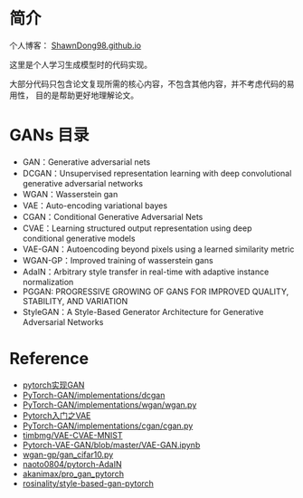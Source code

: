 # 简介

个人博客： [ShawnDong98.github.io](ShawnDong98.github.io)

这里是个人学习生成模型时的代码实现。

大部分代码只包含论文复现所需的核心内容，不包含其他内容，并不考虑代码的易用性， 目的是帮助更好地理解论文。

# GANs 目录
- GAN：Generative adversarial nets
- DCGAN：Unsupervised representation learning with deep convolutional generative adversarial networks
- WGAN：Wasserstein gan
- VAE：Auto-encoding variational bayes
- CGAN：Conditional Generative Adversarial Nets
- CVAE：Learning structured output representation using deep conditional generative models
- VAE-GAN：Autoencoding beyond pixels using a learned similarity metric
- WGAN-GP：Improved training of wasserstein gans
- AdaIN：Arbitrary style transfer in real-time with adaptive instance normalization
- PGGAN: PROGRESSIVE GROWING OF GANS FOR IMPROVED
QUALITY, STABILITY, AND VARIATION
- StyleGAN：A Style-Based Generator Architecture for Generative Adversarial Networks


# Reference
- [pytorch实现GAN](https://blog.csdn.net/jizhidexiaoming/article/details/96485095)
- [PyTorch-GAN/implementations/dcgan](https://github.com/eriklindernoren/PyTorch-GAN/blob/master/implementations/dcgan/dcgan.py)
- [PyTorch-GAN/implementations/wgan/wgan.py](https://github.com/eriklindernoren/PyTorch-GAN/blob/master/implementations/wgan/wgan.py)
- [Pytorch入门之VAE](https://blog.csdn.net/c2a2o2/article/details/92583281)
- [PyTorch-GAN/implementations/cgan/cgan.py](https://github.com/eriklindernoren/PyTorch-GAN/blob/master/implementations/cgan/cgan.py)
- [timbmg/VAE-CVAE-MNIST](https://github.com/timbmg/VAE-CVAE-MNIST)
- [Pytorch-VAE-GAN/blob/master/VAE-GAN.ipynb](https://github.com/a514514772/Pytorch-VAE-GAN/blob/master/VAE-GAN.ipynb)
- [wgan-gp/gan_cifar10.py](https://github.com/caogang/wgan-gp/blob/master/gan_cifar10.py)
- [naoto0804/pytorch-AdaIN](https://github.com/naoto0804/pytorch-AdaIN)
- [akanimax/pro_gan_pytorch](https://github.com/akanimax/pro_gan_pytorch)
- [rosinality/style-based-gan-pytorch](https://github.com/rosinality/style-based-gan-pytorch)